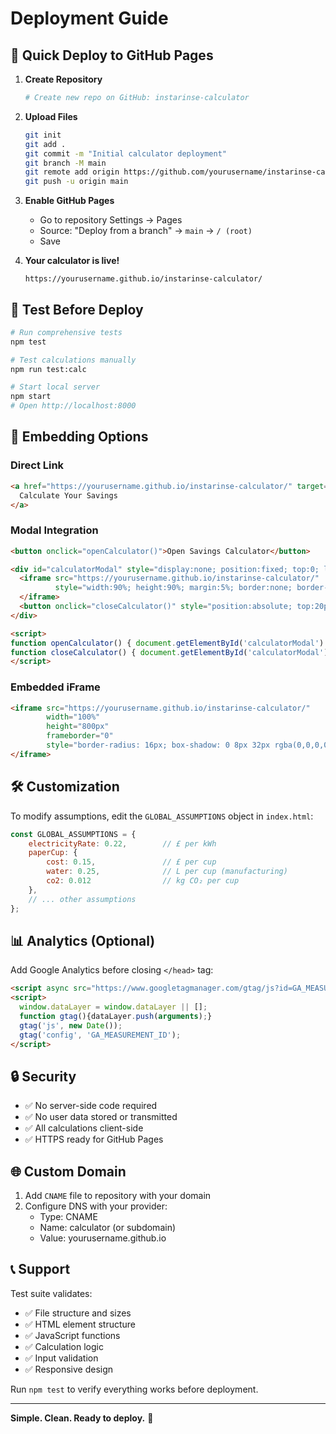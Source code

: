 # Deployment Guide

## 🚀 Quick Deploy to GitHub Pages

1. **Create Repository**
   ```bash
   # Create new repo on GitHub: instarinse-calculator
   ```

2. **Upload Files**
   ```bash
   git init
   git add .
   git commit -m "Initial calculator deployment"
   git branch -M main
   git remote add origin https://github.com/yourusername/instarinse-calculator.git
   git push -u origin main
   ```

3. **Enable GitHub Pages**
   - Go to repository Settings → Pages
   - Source: "Deploy from a branch" → `main` → `/ (root)`
   - Save

4. **Your calculator is live!**
   ```
   https://yourusername.github.io/instarinse-calculator/
   ```

## 🧪 Test Before Deploy

```bash
# Run comprehensive tests
npm test

# Test calculations manually  
npm run test:calc

# Start local server
npm start
# Open http://localhost:8000
```

## 📱 Embedding Options

### Direct Link
```html
<a href="https://yourusername.github.io/instarinse-calculator/" target="_blank">
  Calculate Your Savings
</a>
```

### Modal Integration
```html
<button onclick="openCalculator()">Open Savings Calculator</button>

<div id="calculatorModal" style="display:none; position:fixed; top:0; left:0; width:100%; height:100%; background:rgba(0,0,0,0.8); z-index:1000;">
  <iframe src="https://yourusername.github.io/instarinse-calculator/" 
          style="width:90%; height:90%; margin:5%; border:none; border-radius:16px;">
  </iframe>
  <button onclick="closeCalculator()" style="position:absolute; top:20px; right:20px;">✕</button>
</div>

<script>
function openCalculator() { document.getElementById('calculatorModal').style.display = 'block'; }
function closeCalculator() { document.getElementById('calculatorModal').style.display = 'none'; }
</script>
```

### Embedded iFrame
```html
<iframe src="https://yourusername.github.io/instarinse-calculator/" 
        width="100%" 
        height="800px" 
        frameborder="0"
        style="border-radius: 16px; box-shadow: 0 8px 32px rgba(0,0,0,0.1);">
</iframe>
```

## 🛠️ Customization

To modify assumptions, edit the `GLOBAL_ASSUMPTIONS` object in `index.html`:

```javascript
const GLOBAL_ASSUMPTIONS = {
    electricityRate: 0.22,        // £ per kWh
    paperCup: { 
        cost: 0.15,               // £ per cup
        water: 0.25,              // L per cup (manufacturing)
        co2: 0.012                // kg CO₂ per cup
    },
    // ... other assumptions
};
```

## 📊 Analytics (Optional)

Add Google Analytics before closing `</head>` tag:

```html
<script async src="https://www.googletagmanager.com/gtag/js?id=GA_MEASUREMENT_ID"></script>
<script>
  window.dataLayer = window.dataLayer || [];
  function gtag(){dataLayer.push(arguments);}
  gtag('js', new Date());
  gtag('config', 'GA_MEASUREMENT_ID');
</script>
```

## 🔒 Security

- ✅ No server-side code required
- ✅ No user data stored or transmitted  
- ✅ All calculations client-side
- ✅ HTTPS ready for GitHub Pages

## 🌐 Custom Domain

1. Add `CNAME` file to repository with your domain
2. Configure DNS with your provider:
   - Type: CNAME
   - Name: calculator (or subdomain)
   - Value: yourusername.github.io

## 📞 Support

Test suite validates:
- ✅ File structure and sizes
- ✅ HTML element structure  
- ✅ JavaScript functions
- ✅ Calculation logic
- ✅ Input validation
- ✅ Responsive design

Run `npm test` to verify everything works before deployment.

---

**Simple. Clean. Ready to deploy.** 🚀